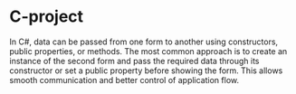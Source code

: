 # C-project
In C#, data can be passed from one form to another using constructors, public properties, or methods. The most common approach is to create an instance of the second form and pass the required data through its constructor or set a public property before showing the form. This allows smooth communication and better control of application flow.
